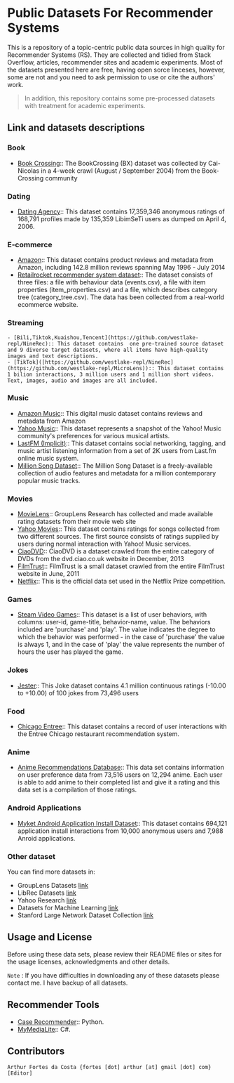 # Public Datasets For Recommender Systems

This is a repository of a topic-centric public data sources in high quality for Recommender Systems (RS). They are collected and tidied from Stack Overflow, articles, recommender sites and academic experiments. Most of the datasets presented here are free, having open sorce linceses, however, some are not and you need to ask permission to use or cite the authors' work. 

> In addition, this repository contains some pre-processed datasets with treatment for academic experiments.

## Link and datasets descriptions

### Book
  - [Book Crossing](http://www2.informatik.uni-freiburg.de/~cziegler/BX/):: The BookCrossing (BX) dataset was collected by Cai-Nicolas in a 4-week crawl (August / September 2004) from the Book-Crossing community
  
### Dating
  - [Dating Agency](http://www.occamslab.com/petricek/data/):: This dataset contains 17,359,346 anonymous ratings of 168,791 profiles made by 135,359 LibimSeTi users as dumped on April 4, 2006.

### E-commerce
  - [Amazon](http://jmcauley.ucsd.edu/data/amazon/):: This dataset contains product reviews and metadata from Amazon, including 142.8 million reviews spanning May 1996 - July 2014
  - [Retailrocket recommender system dataset](https://www.kaggle.com/retailrocket/ecommerce-dataset):: The dataset consists of three files: a file with behaviour data (events.csv), a file with item properties (item_properties.сsv) and a file, which describes category tree (category_tree.сsv). The data has been collected from a real-world ecommerce website. 
### Streaming
    - [Bili,Tiktok,Kuaishou,Tencent](https://github.com/westlake-repl/NineRec):: This dataset contains  one pre-trained source dataset and 9 diverse target datasets, where all items have high-quality images and text descriptions.
    - [TikTok]([https://github.com/westlake-repl/NineRec](https://github.com/westlake-repl/MicroLens)):: This dataset contains 1 bilion interactions, 3 million users and 1 million short videos. Text, images, audio and images are all included.
    
### Music
  - [Amazon Music](http://jmcauley.ucsd.edu/data/amazon/):: This digital music dataset contains reviews and metadata from Amazon
  - [Yahoo Music](https://webscope.sandbox.yahoo.com/catalog.php?datatype=r):: This dataset represents a snapshot of the Yahoo! Music community's preferences for various musical artists.
  - [LastFM (Implicit)](https://grouplens.org/datasets/hetrec-2011/):: This dataset contains social networking, tagging, and music artist listening information from a set of 2K users from Last.fm online music system.
  - [Million Song Dataset](https://labrosa.ee.columbia.edu/millionsong/):: The Million Song Dataset is a freely-available collection of audio features and metadata for a million contemporary popular music tracks.

### Movies
  - [MovieLens](https://grouplens.org/datasets/movielens/):: GroupLens Research has collected and made available rating datasets from their movie web site 
  - [Yahoo Movies](https://webscope.sandbox.yahoo.com/catalog.php?datatype=r):: This dataset contains ratings for songs collected from two different sources. The first source consists of ratings supplied by users during normal interaction with Yahoo! Music services. 
  - [CiaoDVD](https://drive.google.com/file/d/1w1FuVSQC9nqxcK5xj0Aw5Oxc1qV7d09A/view?usp=sharing):: CiaoDVD is a dataset crawled from the entire category of DVDs from the dvd.ciao.co.uk website in December, 2013
  - [FilmTrust](https://drive.google.com/file/d/1ohQ9oo8aaR7aWlpe56hXx66x-bwXxB56/view?usp=sharing):: FilmTrust is a small dataset crawled from the entire FilmTrust website in June, 2011
  - [Netflix](http://academictorrents.com/details/9b13183dc4d60676b773c9e2cd6de5e5542cee9a):: This is the official data set used in the Netflix Prize competition. 
  
### Games

  - [Steam Video Games](https://www.kaggle.com/tamber/steam-video-games/data):: This dataset is a list of user behaviors, with columns: user-id, game-title, behavior-name, value. The behaviors included are 'purchase' and 'play'. The value indicates the degree to which the behavior was performed - in the case of 'purchase' the value is always 1, and in the case of 'play' the value represents the number of hours the user has played the game. 

### Jokes
  - [Jester](http://www.ieor.berkeley.edu/~goldberg/jester-data/):: This Joke dataset contains 4.1 million continuous ratings (-10.00 to +10.00) of 100 jokes from 73,496 users
  
### Food
  - [Chicago Entree](http://archive.ics.uci.edu/ml/datasets/Entree+Chicago+Recommendation+Data):: This dataset contains a record of user interactions with the Entree Chicago restaurant recommendation system.
  
### Anime
  - [Anime Recommendations Database](https://www.kaggle.com/CooperUnion/anime-recommendations-database):: This data set contains information on user preference data from 73,516 users on 12,294 anime. Each user is able to add anime to their completed list and give it a rating and this data set is a compilation of those ratings.

### Android Applications

  - [Myket Android Application Install Dataset](https://github.com/erfanloghmani/myket-android-application-market-dataset):: This dataset contains 694,121 application install interactions from 10,000 anonymous users and 7,988 Anroid applications.

### Other dataset

You can find more datasets in:

  - GroupLens Datasets [link](https://grouplens.org/datasets)
  - LibRec Datasets [link](https://www.librec.net/datasets.html)
  - Yahoo Research [link](https://webscope.sandbox.yahoo.com/catalog.php?datatype=r)
  - Datasets for Machine Learning [link](https://gist.github.com/entaroadun/1653794)
  - Stanford Large Network Dataset Collection [link](https://snap.stanford.edu/data/)
  
## Usage and License

Before using these data sets, please review their README files or sites for the usage licenses, acknowledgments and other details.

`Note` : If you have difficulties in downloading any of these datasets please contact me. I have backup of all datasets.

## Recommender Tools

  - [Case Recommender](https://github.com/caserec/CaseRecommender):: Python.
  - [MyMediaLite](http://www.mymedialite.net/):: C#.

## Contributors

    Arthur Fortes da Costa {fortes [dot] arthur [at] gmail [dot] com} [Editor]


